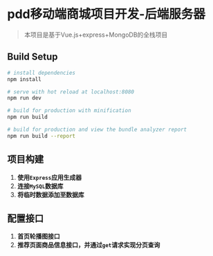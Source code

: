# pdd移动端商城项目开发-后端服务器

> 本项目是基于Vue.js+express+MongoDB的全栈项目

## Build Setup

``` bash
# install dependencies
npm install

# serve with hot reload at localhost:8080
npm run dev

# build for production with minification
npm run build

# build for production and view the bundle analyzer report
npm run build --report
```

## 项目构建
1. **使用`Express`应用生成器**
2. **连接`MySQL`数据库**
3. **将临时数据添加至数据库**

## 配置接口
1. **首页轮播图接口**
2. **推荐页面商品信息接口，并通过`get`请求实现分页查询**